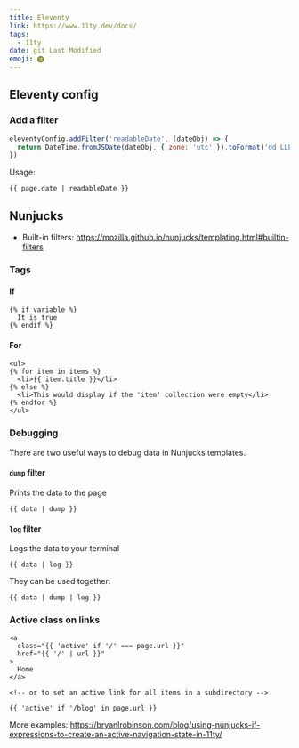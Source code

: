 ```yaml
---
title: Eleventy
link: https://www.11ty.dev/docs/
tags:
  - 11ty
date: git Last Modified
emoji: ⓫
---
```


## Eleventy config

### Add a filter

```js
eleventyConfig.addFilter('readableDate', (dateObj) => {
  return DateTime.fromJSDate(dateObj, { zone: 'utc' }).toFormat('dd LLL, yyyy')
})
```

Usage:

```njk
{{ page.date | readableDate }}
```

## Nunjucks

- Built-in filters: https://mozilla.github.io/nunjucks/templating.html#builtin-filters

### Tags

#### If

```njk
{% if variable %}
  It is true
{% endif %}
```

#### For

```njk
<ul>
{% for item in items %}
  <li>{{ item.title }}</li>
{% else %}
  <li>This would display if the 'item' collection were empty</li>
{% endfor %}
</ul>
```

### Debugging

There are two useful ways to debug data in Nunjucks templates.

#### `dump` filter

Prints the data to the page

```njk
{{ data | dump }}
```

#### `log` filter

Logs the data to your terminal

```njk
{{ data | log }}
```

They can be used together:

```njk
{{ data | dump | log }}
```

### Active class on links

```njk
<a
  class="{{ 'active' if '/' === page.url }}"
  href="{{ '/' | url }}"
>
  Home
</a>

<!-- or to set an active link for all items in a subdirectory -->

{{ 'active' if '/blog' in page.url }}
```

More examples: https://bryanlrobinson.com/blog/using-nunjucks-if-expressions-to-create-an-active-navigation-state-in-11ty/
